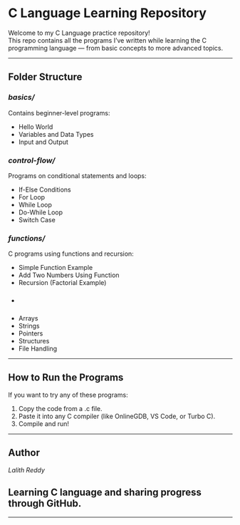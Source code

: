 #  C Language Learning Repository

Welcome to my C Language practice repository!  
This repo contains all the programs I’ve written while learning the C programming language — from basic concepts to more advanced topics.

---

##  Folder Structure

###  *basics/*
Contains beginner-level programs:
- Hello World
- Variables and Data Types
- Input and Output

###  *control-flow/*
Programs on conditional statements and loops:
- If-Else Conditions
- For Loop
- While Loop
- Do-While Loop
- Switch Case

###  *functions/*
C programs using functions and recursion:
- Simple Function Example
- Add Two Numbers Using Function
- Recursion (Factorial Example)
- ###
- Arrays  
- Strings  
- Pointers  
- Structures  
- File Handling  

---

## How to Run the Programs
If you want to try any of these programs:
1. Copy the code from a .c file.
2. Paste it into any C compiler (like OnlineGDB, VS Code, or Turbo C).
3. Compile and run!

---

## Author
*Lalith Reddy*  

## Learning C language and sharing progress through GitHub.

---
